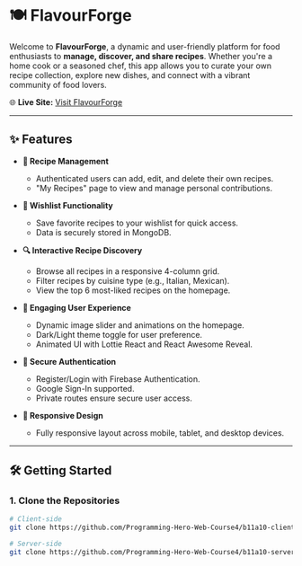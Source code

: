# 🍽️ FlavourForge

Welcome to **FlavourForge**, a dynamic and user-friendly platform for food enthusiasts to **manage, discover, and share recipes**. Whether you're a home cook or a seasoned chef, this app allows you to curate your own recipe collection, explore new dishes, and connect with a vibrant community of food lovers.

🌐 **Live Site:** [Visit FlavourForge](https://sadib-assignment-10-ph.netlify.app/)

---

## ✨ Features

-   **🔐 Recipe Management**

    -   Authenticated users can add, edit, and delete their own recipes.
    -   "My Recipes" page to view and manage personal contributions.

-   **💖 Wishlist Functionality**

    -   Save favorite recipes to your wishlist for quick access.
    -   Data is securely stored in MongoDB.

-   **🔍 Interactive Recipe Discovery**

    -   Browse all recipes in a responsive 4-column grid.
    -   Filter recipes by cuisine type (e.g., Italian, Mexican).
    -   View the top 6 most-liked recipes on the homepage.

-   **🎨 Engaging User Experience**

    -   Dynamic image slider and animations on the homepage.
    -   Dark/Light theme toggle for user preference.
    -   Animated UI with Lottie React and React Awesome Reveal.

-   **🔐 Secure Authentication**

    -   Register/Login with Firebase Authentication.
    -   Google Sign-In supported.
    -   Private routes ensure secure user access.

-   **📱 Responsive Design**
    -   Fully responsive layout across mobile, tablet, and desktop devices.

---

## 🛠️ Getting Started

### 1. Clone the Repositories

```bash
# Client-side
git clone https://github.com/Programming-Hero-Web-Course4/b11a10-client-side-sadibhaque

# Server-side
git clone https://github.com/Programming-Hero-Web-Course4/b11a10-server-side-sadibhaque
```
